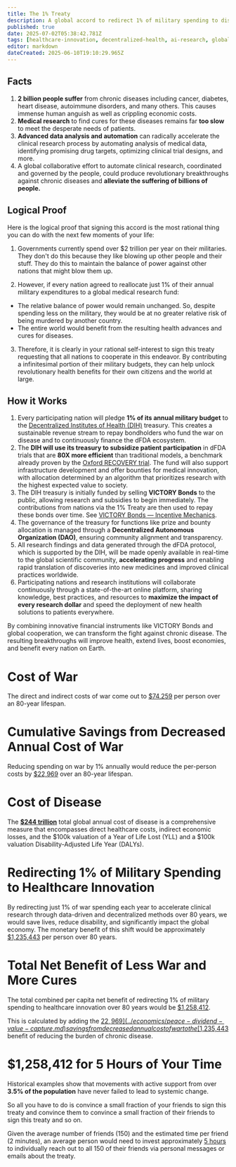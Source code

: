 ```yaml
---
title: The 1% Treaty
description: A global accord to redirect 1% of military spending to discovering new treatments and cures for chronic diseases.
published: true
date: 2025-07-02T05:38:42.781Z
tags: [healthcare-innovation, decentralized-health, ai-research, global-cooperation, 1-percent-treaty, military-spending, cost-benefit, treaty]
editor: markdown
dateCreated: 2025-06-10T19:10:29.965Z
---
```


## Facts

1. **2 billion people suffer** from chronic diseases including cancer, diabetes, heart disease, autoimmune disorders, and many others. This causes immense human anguish as well as crippling economic costs.
2. **Medical research** to find cures for these diseases remains far **too slow** to meet the desperate needs of patients.
3. **Advanced data analysis and automation** can radically accelerate the clinical research process by automating analysis of medical data, identifying promising drug targets, optimizing clinical trial designs, and more.
4. A global collaborative effort to automate clinical research, coordinated and governed by the people, could produce revolutionary breakthroughs against chronic diseases and **alleviate the suffering of billions of people.**

## Logical Proof

Here is the logical proof that signing this accord is the most rational thing you can do with the next few moments of your life:

1. Governments currently spend over $2 trillion per year on their militaries. They don't do this because they like blowing up other people and their stuff. They do this to maintain the balance of power against other nations that might blow them up.

2. However, if every nation agreed to reallocate just 1% of their annual military expenditures to a global medical research fund:
- The relative balance of power would remain unchanged. So, despite spending less on the military, they would be at no greater relative risk of being murdered by another country.
- The entire world would benefit from the resulting health advances and cures for diseases.

3. Therefore, it is clearly in your rational self-interest to sign this treaty requesting that all nations to cooperate in this endeavor. By contributing a infinitesimal portion of their military budgets, they can help unlock revolutionary health benefits for their own citizens and the world at large.

## How it Works

1. Every participating nation will pledge **1% of its annual military budget** to the [Decentralized Institutes of Health (DIH)](../legal.md) treasury. This creates a sustainable revenue stream to repay bondholders who fund the war on disease and to continuously finance the dFDA ecosystem. <!-- TODO: Add link to dih-technical-architecture.md once created. -->
2. The **DIH will use its treasury to subsidize patient participation** in dFDA trials that are **80X more efficient** than traditional models, a benchmark already proven by the [Oxford RECOVERY trial](../reference/recovery-trial-case-study.md). The fund will also support infrastructure development and offer bounties for medical innovation, with allocation determined by an algorithm that prioritizes research with the highest expected value to society.
3. The DIH treasury is initially funded by selling **VICTORY Bonds** to the public, allowing research and subsidies to begin immediately. The contributions from nations via the 1% Treaty are then used to repay these bonds over time. See [VICTORY Bonds — Incentive Mechanics](../economics/investment-thesis.md). <!-- TODO: Link to a more detailed tokenomics file when created. -->
4. The governance of the treasury for functions like prize and bounty allocation is managed through a **Decentralized Autonomous Organization (DAO)**, ensuring community alignment and transparency.
5. All research findings and data generated through the dFDA protocol, which is supported by the DIH, will be made openly available in real-time to the global scientific community, **accelerating progress** and enabling rapid translation of discoveries into new medicines and improved clinical practices worldwide.
6. Participating nations and research institutions will collaborate continuously through a state-of-the-art online platform, sharing knowledge, best practices, and resources to **maximize the impact of every research dollar** and speed the deployment of new health solutions to patients everywhere.

By combining innovative financial instruments like VICTORY Bonds and global cooperation, we can transform the fight against chronic disease. The resulting breakthroughs will improve health, extend lives, boost economies, and benefit every nation on Earth.

<!-- TODO: The following sections on Cost of War/Disease and ROI should be reviewed. Decide if they belong here or should be summarized and linked to the primary documents in `economics/` and `reference/`. For now, they are kept for context but may be removed to adhere to the Single Responsibility Principle. -->

# Cost of War

The direct and indirect costs of war come out to [$74,259](../reference/costs-of-war.md) per person over an 80-year lifespan.

# Cumulative Savings from Decreased Annual Cost of War

Reducing spending on war by 1% annually would reduce the per-person costs by [$22,969](../economics/peace-dividend-value-capture.md) over an 80-year lifespan.

# Cost of Disease

The [**$244 trillion**](../economics/cost-of-disease.md) total global annual cost of disease is a comprehensive measure that encompasses direct healthcare costs, indirect economic losses, and the $100k valuation of a Year of Life Lost (YLL) and a $100k valuation Disability-Adjusted Life Year (DALYs).

# Redirecting 1% of Military Spending to Healthcare Innovation

By redirecting just 1% of war spending each year to accelerate clinical research through data-driven and decentralized methods over 80 years, we would save lives, reduce disability, and significantly impact the global economy. The monetary benefit of this shift would be approximately [$1,235,443](../economics/quantitative-value-medical-treatment.md) per person over 80 years.

# Total Net Benefit of Less War and More Cures

The total combined per capita net benefit of redirecting 1% of military spending to healthcare innovation over 80 years would be [$1,258,412](../economics/quantitative-value-medical-treatment.md).

This is calculated by adding the [$22,969](../economics/peace-dividend-value-capture.md) savings from decreased annual cost of war to the [$1,235,443](../economics/quantitative-value-medical-treatment.md) benefit of reducing the burden of chronic disease.

# $1,258,412 for 5 Hours of Your Time

Historical examples show that movements with active support from over **3.5% of the population** have never failed to lead to systemic change.

So all you have to do is convince a small fraction of your friends to sign this treaty and convince them to convince a small fraction of their friends to sign this treaty and so on.

Given the average number of friends (150) and the estimated time per friend (2 minutes), an average person would need to invest approximately [5 hours](../strategy/global-referendum/global-referendum-viral-marketing.md) to individually reach out to all 150 of their friends via personal messages or emails about the treaty.
